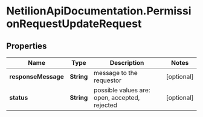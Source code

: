 # NetilionApiDocumentation.PermissionRequestUpdateRequest

## Properties
Name | Type | Description | Notes
------------ | ------------- | ------------- | -------------
**responseMessage** | **String** | message to the requestor | [optional] 
**status** | **String** | possible values are: open, accepted, rejected | [optional] 
